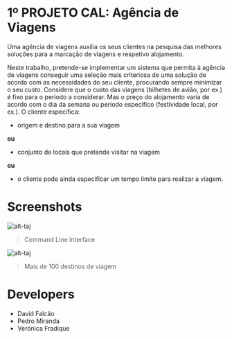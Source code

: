 # 1º PROJETO CAL: Agência de Viagens
Uma agência de viagens auxilia os seus clientes na pesquisa das melhores soluções para a marcação de viagens e respetivo alojamento.

Neste trabalho, pretende-se implementar um sistema que permita à agência de viagens conseguir uma seleção mais criteriosa de uma solução de acordo com as necessidades do seu cliente, procurando sempre minimizar o seu custo.
Considere que o custo das viagens (bilhetes de avião, por ex.) é fixo para o período a considerar. Mas o preço do alojamento varia de acordo com o dia da semana ou período específico (festividade local, por ex.).
O cliente especifica:
- origem e destino para a sua viagem

**ou**

- conjunto de locais que pretende visitar na viagem

**ou**

- o cliente pode ainda especificar um tempo limite para realizar a viagem.

# Screenshots

![alt-taj](http://image.prntscr.com/image/77e213f4e833430d8c67fe136c0efcf0.png)

> Command Line Interface

![alt-taj](http://image.prntscr.com/image/e78a858056ac4005bad3619b1dbad7f2.png)

> Mais de 100 destinos de viagem

# Developers
- David Falcão
- Pedro Miranda
- Verónica Fradique

